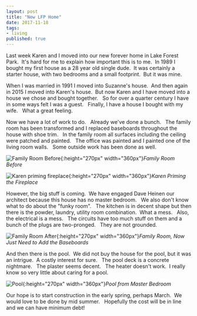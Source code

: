 ```yaml
---
layout: post
title: "New LFP Home"
date: 2017-11-18
tags:
- living
published: true
---
```


Last week Karen and I moved into our new forever home in Lake Forest Park.  &nbsp;It's hard for me to explain how important this is to me.  &nbsp;In 1989 I bought my first house as a 28 year old single dude. &nbsp;It was certainly a starter house, with two bedrooms and a small footprint. &nbsp;But it was mine.

When I was married in 1991 I moved into Suzanne's house. &nbsp;And then again in 2015 I moved into Karen's house. &nbsp;But now Karen and I have moved into a house we chose and bought together.  &nbsp; So for over a quarter century I have in some ways felt I was a guest.  &nbsp; Finally, I have a house I bought with my wife.  &nbsp; What a great feeling.

Now we have a lot of work to do.  &nbsp; Already we've done a bunch.  &nbsp; The family room has been transformed and I replaced baseboards throughout the house with shoe trim. &nbsp;  In the family room all surfaces including the ceiling were patched and painted.  &nbsp; The office was painted and I painted one of the living room walls.   &nbsp; Some outside work has been done as well.

![Family Room Before ](https://user-images.githubusercontent.com/19477681/41931990-9629b142-7934-11e8-9b0b-494bfb3ccacd.JPG){:height="270px" width="360px"}*Family Room Before*

![Karen priming fireplace ](https://user-images.githubusercontent.com/19477681/41932064-cb4e5f1c-7934-11e8-8db3-c32f69d3063b.JPG){:height="270px" width="360px"}*Karen Priming the Fireplace*

However, the big stuff is coming. &nbsp;We have engaged Dave Heinen our architect because this house has no master bedroom.  &nbsp; We also don't know what to do about the "funky room".  &nbsp; The kitchen is in decent shape but then there is the powder, laundry, utility room combination. &nbsp;What a mess. &nbsp; Also, the electrical is a mess.  &nbsp; The circuits have too much stuff on them and a bunch of the plugs are two-pronged.  &nbsp; They are not grounded.

![Family Room After ](https://user-images.githubusercontent.com/19477681/41932107-f2b810f2-7934-11e8-998b-43e75ca5c128.JPG){:height="270px" width="360px"}*Family Room, Now Just Need to Add the Baseboards*

And then there is the pool. &nbsp;We did not buy the house for the pool, but it was an intrigue.  &nbsp;A costly interest for sure.  &nbsp; The pool deck is a concrete nightmare.  &nbsp; The plaster seems decent.  &nbsp; The heater doesn't work.   &nbsp;I really know so very little about caring for a pool.

![Pool ](https://user-images.githubusercontent.com/19477681/41932107-f2b810f2-7934-11e8-998b-43e75ca5c128.JPG){:height="270px" width="360px"}*Pool from Master Bedroom*

Our hope is to start construction in the early spring, perhaps March.  &nbsp;We would love to be done by mid summer.  &nbsp; Hopefully the cost will be in line and we can have minimum debt!
